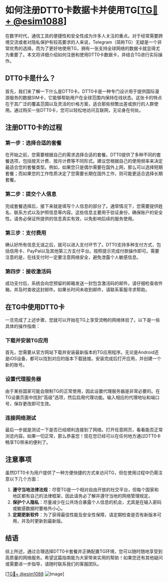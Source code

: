 # 如何注册DTT0卡数据卡并使用TG[[TG💪+ @esim1088](https://t.me/s/esim1088)]

在数字时代，通信工具的便捷性和安全性成为许多人关注的重点。对于经常需要跨境交流或者对隐私保护有较高要求的人来说，Telegram（简称TG）无疑是一个非常优秀的选择。而为了更好地使用TG，拥有一张支持全球网络的数据卡就显得尤为重要了。本文将详细介绍如何注册和使用DTT0卡数据卡，并结合TG进行实际操作。

## DTT0卡是什么？

首先，我们来了解一下什么是DTT0卡。DTT0卡是一种专门设计用于提供国际漫游服务的数据SIM卡，它能够帮助用户在全球范围内保持在线状态。这张卡的特点在于其广泛的覆盖范围以及灵活的价格方案，适合那些频繁出差或旅行的人群使用。通过购买一张DTT0卡，您可以轻松地访问互联网，无论身在何处。

## 注册DTT0卡的过程

### 第一步：选择合适的套餐
在开始之前，您需要根据自己的需求选择合适的套餐。DTT0提供了多种不同的套餐选项，包括按天计费、按月计费等不同形式。建议您根据自己的使用频率来决定最适合您的套餐类型。例如，如果您只是偶尔需要在国外上网，那么可以选择短期套餐；而如果您的工作性质决定了您需要长期在国外工作，则可能更适合选择长期套餐。

### 第二步：提交个人信息
完成套餐选择后，接下来就是填写个人信息的部分了。通常情况下，您需要提供姓名、联系方式以及护照信息等内容。这些信息主要用于验证身份，确保账户的安全性。请务必保证所提供的信息真实有效，以免影响后续的服务使用。

### 第三步：支付费用
确认好所有信息无误之后，就可以进入支付环节了。DTT0支持多种支付方式，包括信用卡、PayPal以及其他第三方支付平台。按照提示完成付款操作即可。需要注意的是，在线支付时一定要注意网络安全，避免泄露个人敏感信息。

### 第四步：接收激活码
成功支付后，系统会向您预留的邮箱发送一封包含激活码的邮件。请仔细检查收件箱，并及时查收这封邮件。如果长时间未收到邮件，请联系客服寻求帮助。

## 在TG中使用DTT0卡

一旦完成了上述步骤，您就可以开始在TG上享受流畅的网络体验了。以下是一些具体的操作指南：

### 下载并安装TG应用
首先，您需要从官方网站下载并安装最新版本的TG应用程序。无论是Android还是iOS设备，都可以找到对应的版本下载链接。安装完成后打开应用，并创建一个新的账号。

### 设置代理服务器
由于某些国家可能会限制TG的正常使用，因此设置代理服务器是非常必要的。在TG设置页面中找到“高级”选项，然后启用代理功能。输入相应的代理地址和端口号，保存更改即可生效。

### 连接网络测试
最后一步就是测试一下是否已经顺利连接到了网络。打开任意网页，看看能否正常浏览内容。如果一切正常，那么恭喜您！现在您已经可以在任何地方通过DTT0卡畅享TG带来的便利了。

## 注意事项

虽然DTT0卡为用户提供了一种方便快捷的方式来访问TG，但在使用过程中仍需注意以下几个方面：
1. **遵守当地法律法规**：尽管TG是一个相对自由开放的社交平台，但每个国家和地区都有自己的法律框架，因此请务必了解并遵守当地的网络管理规定。
2. **保护个人隐私**：尽量减少在公共场合暴露个人信息的机会，尤其是在输入密码或敏感数据时要格外小心。
3. **定期更新软件**：为了获得最佳性能及安全性保障，请定期检查是否有新版本可用，并及时更新到最新版。

## 结语

综上所述，通过合理选择DTT0卡套餐并正确配置TG环境，您可以随时随地享受到高质量的网络服务。希望这篇指南能为大家带来实用的帮助！如果您还有其他疑问或需要进一步指导，请随时联系我们的客服团队。

[[TG💪+ @esim1088](https://t.me/s/esim1088) ![Image](https://i.postimg.cc/4NQfJmqS/Snipaste-2025-05-13-00-14-12.png)]